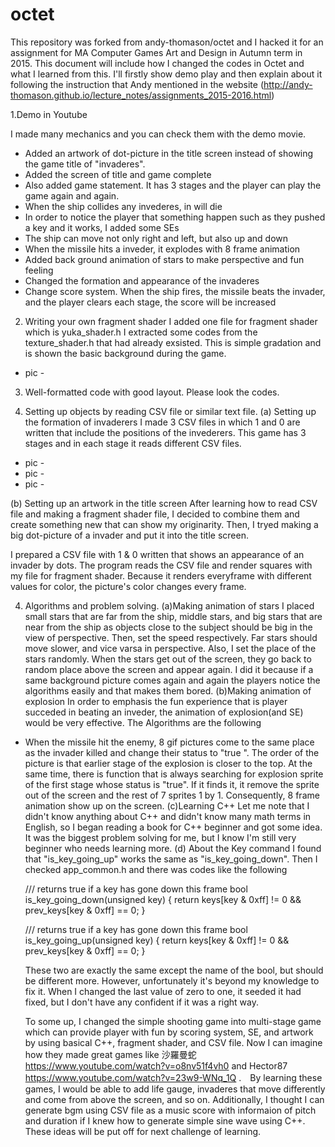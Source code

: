 # octet

This repository was forked from andy-thomason/octet and I hacked it for an assignment for MA Computer Games Art and Design in Autumn term in 2015. This document will include how I changed the codes in Octet and what I learned from this.
I'll firstly show demo play and then explain about it following the instruction that Andy mentioned in the website (http://andy-thomason.github.io/lecture_notes/assignments_2015-2016.html)

1.Demo in Youtube

I made many mechanics and you can check them with the demo movie.
- Added an artwork of dot-picture in the title screen instead of showing the game title of "invaderes".
- Added the screen of title and game complete
- Also added game statement. It has 3 stages and the player can play the game again and again.
- When the ship collides any invederes, in will die
- In order to notice the player that something happen such as they pushed a key and it works, I added some SEs
- The ship can move not only right and left, but also up and down
- When the missile hits a inveder, it explodes with 8 frame animation
- Added back ground animation of stars to make perspective and fun feeling
- Changed the formation and appearance of the invaderes 
- Change score system. When the ship fires, the missile beats the invader, and the player clears each stage, the score will be increased

2. Writing your own fragment shader
I added one file for fragment shader which is yuka_shader.h I extracted some codes from the texture_shader.h that had already exsisted. This is simple gradation and is shown the basic background during the game. 

- pic - 

3. Well-formatted code with good layout.
Please look the codes.

4. Setting up objects by reading CSV file or similar text file.
(a) Setting up the formation of invaderers
I made 3 CSV files in which 1 and 0 are written that include the positions of the invederers. This game has 3 stages and in each stage it reads different CSV files.  

- pic -
- pic -
- pic -

(b) Setting up an artwork in the title screen
After learning how to read CSV file and making a fragment shader file, I decided to combine them and create something new that can show my originarity. Then, I tryed making a big dot-picture of a invader and put it into the title screen. 

I prepared a CSV file with 1 & 0 written that shows an appearance of an invader by dots. The program reads the CSV file and render squares with my file for fragment shader. Because it renders everyframe with different values for color, the picture's color changes every frame.

4. Algorithms and problem solving.
  (a)Making animation of stars 
    I placed small stars that are far from the ship, middle stars, and big stars that are near from the ship as objects close to the subject should be big in the view of perspective. Then, set the speed respectively. Far stars should move slower, and vice varsa in perspective. Also, I set the place of the stars randomly. When the stars get out of the screen, they go back to random place above the screen and appear again. I did it because if a same background picture comes again and again the players notice the algorithms easily and that makes them bored. 
  (b)Making animation of explosion
  In order to emphasis the fun experience that is player succeded in beating an inveder, the animation of explosion(and SE) would be very effective. The Algorithms are the following
- When the missile hit the enemy, 8 gif pictures come to the same place as the invader killed and change their status to "true ". The order of the picture is that earlier stage of the explosion is closer to the top. At the same time, there is function that is always searching for explosion sprite of the first stage whose status is "true". If it finds it, it remove the sprite out of the screen and the rest of 7 sprites 1 by 1.  Consequently, 8 frame animation show up on the screen.
  (c)Learning C++
     Let me note that I didn't know anything about C++ and didn't know many math terms in English, so I began reading a book for C++ beginner and got some idea. It was the biggest problem solving for me, but I know I'm still very beginner who needs learning more. 
 (d) About the Key command
I found that "is_key_going_up" works the same as "is_key_going_down". Then I checked app_common.h and there was codes like the following

    /// returns true if a key has gone down this frame
    bool is_key_going_down(unsigned key) {
      return keys[key & 0xff] != 0 && prev_keys[key & 0xff] == 0;
    }

    /// returns true if a key has gone down this frame
    bool is_key_going_up(unsigned key) {
      return keys[key & 0xff] != 0 && prev_keys[key & 0xff] == 0;
    }
  
  These two are exactly the same except the name of the bool, but  should be different more. However, unfortunately it's beyond my knowledge to fix it. When I changed the last value of zero to one, it seeded it had fixed, but I don't have any confident if it was a right way. 
    
    To some up, I changed the simple shooting game into multi-stage game which can provide player with fun by scoring system, SE, and artwork by using basical C++, fragment shader, and CSV file.  Now I can imagine how they made great games like 沙羅曼蛇 https://www.youtube.com/watch?v=o8nv51f4vh0 and Hector87 https://www.youtube.com/watch?v=23w9-WNq_1Q .　By learning these games, I would be able to add life gauge, invaderes that move differently and come from above the screen, and so on. Additionally, I thought I can generate bgm using CSV file as a music score with informaion of pitch and duration if I knew how to generate simple sine wave using C++. These ideas will be put off for next challenge of learning.
